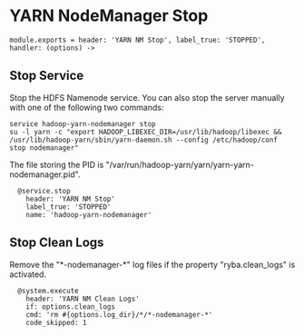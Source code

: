 
# YARN NodeManager Stop

    module.exports = header: 'YARN NM Stop', label_true: 'STOPPED', handler: (options) ->

## Stop Service

Stop the HDFS Namenode service. You can also stop the server manually with one of
the following two commands:

```
service hadoop-yarn-nodemanager stop
su -l yarn -c "export HADOOP_LIBEXEC_DIR=/usr/lib/hadoop/libexec && /usr/lib/hadoop-yarn/sbin/yarn-daemon.sh --config /etc/hadoop/conf stop nodemanager"
```

The file storing the PID is "/var/run/hadoop-yarn/yarn/yarn-yarn-nodemanager.pid".

      @service.stop
        header: 'YARN NM Stop'
        label_true: 'STOPPED'
        name: 'hadoop-yarn-nodemanager'

## Stop Clean Logs

Remove the "\*-nodemanager-\*" log files if the property "ryba.clean_logs" is
activated.

      @system.execute
        header: 'YARN NM Clean Logs'
        if: options.clean_logs
        cmd: 'rm #{options.log_dir}/*/*-nodemanager-*'
        code_skipped: 1

